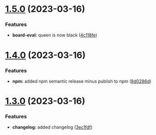 # [1.5.0](https://github.com/LazyBrush/ada-mono/compare/v1.4.0...v1.5.0) (2023-03-16)


### Features

* **board-eval:** queen is now black ([4c118fe](https://github.com/LazyBrush/ada-mono/commit/4c118fe6a4e730ff77d78997af05fc26422f1bb7))

# [1.4.0](https://github.com/LazyBrush/ada-mono/compare/v1.3.0...v1.4.0) (2023-03-16)

### Features

- **npm:** added npm semantic release minus publish to npm ([8d0286d](https://github.com/LazyBrush/ada-mono/commit/8d0286ddd644e7e0924a1a211166b35a0ded11a9))

# [1.3.0](https://github.com/LazyBrush/ada-mono/compare/v1.2.0...v1.3.0) (2023-03-16)

### Features

- **changelog:** added changelog ([3ec1fdf](https://github.com/LazyBrush/ada-mono/commit/3ec1fdf63ad652753e9e5b618109d38bb040052b))
